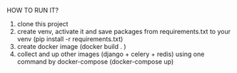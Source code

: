 HOW TO RUN IT?

1) clone this project
2) create venv, activate it and save packages from requirements.txt to your venv (pip install -r requirements.txt)
3) create docker image (docker build . )
4) collect and up other images (django + celery + redis) using one command by docker-compose  (docker-compose up)
